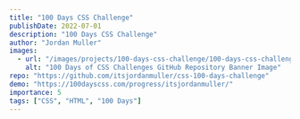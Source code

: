 ```yaml
---
title: "100 Days CSS Challenge"
publishDate: 2022-07-01
description: "100 Days CSS Challenge"
author: "Jordan Muller"
images:
  - url: "/images/projects/100-days-css-challenge/100-days-css-challenge-repo.png"
    alt: "100 Days of CSS Challenges GitHub Repository Banner Image"
repo: "https://github.com/itsjordanmuller/css-100-days-challenge"
demo: "https://100dayscss.com/progress/itsjordanmuller/"
importance: 5
tags: ["CSS", "HTML", "100 Days"]
---
```


